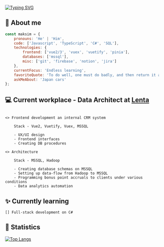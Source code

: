 
[![Typing SVG](https://readme-typing-svg.demolab.com?font=Fira+Code&size=40&pause=5000&random=false&width=1000&height=70&lines=Hi%2C+my+name+is+Maksim)](https://git.io/typing-svg)
## :safety_vest: About me
```javascript
const maksim = {
    pronouns: 'He' | 'Him',
    code: ['Javascript', 'TypeScript', 'C#', 'SQL'],
    technologies: {
        frontend: ['vue2/3', 'vuex', 'vuetify', 'pinia'],
        databases: ['mssql'],
        misc: ['git', 'firebase', 'notion', 'jira']
    },
    currentFocus: 'Endless learning',
    favoriteQuote: 'To do well, one must do badly, and then return it as it was',
    askMeAbout: 'Japan cars'
};
```
## 💻 Current workplace - Data Architect at [Lenta](https://lenta.com/)

```

<> Frontend development an internal CRM system

    Stack - Vue2, Vuetify, Vuex, MSSQL

    - UX/UI design
    - Frontend interfaces
    - Creating DB procedures

<> Architecture

    Stack - MSSQL, Hadoop

    - Creating database schemas on MSSQL
    - Setting up data-flow from Hadoop to MSSQL
    - Programming bonus point accruals to clients under various conditions
    - Data analytics automation

```
## :sparkles: Currently learning

```
[] Full-stack development on C#

```
## :triangular_flag_on_post: Statistics
[![Top Langs](https://github-readme-stats.vercel.app/api/top-langs/?username=AustinTrueFalse)](https://github.com/anuraghazra/github-readme-stats)
